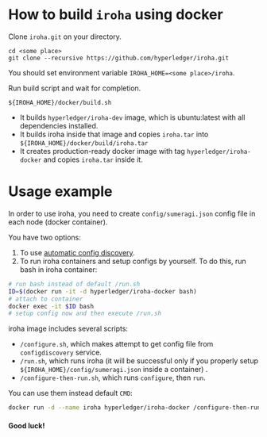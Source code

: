 # How to build `iroha` using docker

Clone `iroha.git` on your directory.

```
cd <some place>
git clone --recursive https://github.com/hyperledger/iroha.git
```
You should set environment variable `IROHA_HOME=<some place>/iroha`.

Run build script and wait for completion. 
```
${IROHA_HOME}/docker/build.sh
``` 

 - It builds `hyperledger/iroha-dev` image, which is ubuntu:latest with all dependencies installed.
 - It builds iroha inside that image and copies `iroha.tar` into `${IROHA_HOME}/docker/build/iroha.tar`
 - It creates production-ready docker image with tag `hyperledger/iroha-docker` and copies `iroha.tar` inside it.


# Usage example

In order to use iroha, you need to create `config/sumeragi.json` config file in each node (docker container). 

You have two options:

 1. To use [automatic config discovery](./config-discovery/README.md).
 2. To run iroha containers and setup configs by yourself. To do this, run bash in iroha container:
```bash
# run bash instead of default /run.sh
ID=$(docker run -it -d hyperledger/iroha-docker bash)
# attach to container
docker exec -it $ID bash
# setup config now and then execute /run.sh
```

iroha image includes several scripts:
 - `/configure.sh`, which makes attempt to get config file from `configdiscovery` service.
 - `/run.sh`, which runs iroha (it will be successful only if you properly setup `${IROHA_HOME}/config/sumeragi.json` inside a container) .
 - `/configure-then-run.sh`, which runs `configure`, then `run`. 

 You can use them instead default `CMD`:

```bash
docker run -d --name iroha hyperledger/iroha-docker /configure-then-run.sh
```


#### Good luck!
